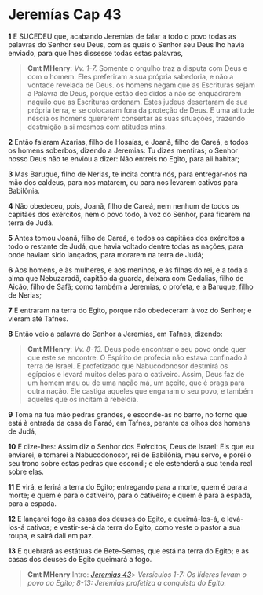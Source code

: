 # Jeremías Cap 43

**1** 	E SUCEDEU que, acabando Jeremias de falar a todo o povo todas as palavras do Senhor seu Deus, com as quais o Senhor seu Deus lho havia enviado, para que lhes dissesse todas estas palavras,

> **Cmt MHenry**: *Vv. 1-7.* Somente o orgulho traz a disputa com Deus e com o homem. Eles preferiram a sua própria sabedoria, e não a vontade revelada de Deus. os homens negam que as Escrituras sejam a Palavra de Deus, porque estão decididos a não se enquadrarem naquilo que as Escrituras ordenam. Estes judeus desertaram de sua própria terra, e se colocaram fora da proteção de Deus. E uma atitude néscia os homens quererem consertar as suas situações, trazendo destmição a si mesmos com atitudes mins.

**2** 	Então falaram Azarias, filho de Hosaías, e Joanã, filho de Careá, e todos os homens soberbos, dizendo a Jeremias: Tu dizes mentiras; o Senhor nosso Deus não te enviou a dizer: Não entreis no Egito, para ali habitar;

**3** 	Mas Baruque, filho de Nerias, te incita contra nós, para entregar-nos na mão dos caldeus, para nos matarem, ou para nos levarem cativos para Babilônia.

**4** 	Não obedeceu, pois, Joanã, filho de Careá, nem nenhum de todos os capitães dos exércitos, nem o povo todo, à voz do Senhor, para ficarem na terra de Judá.

**5** 	Antes tomou Joanã, filho de Careá, e todos os capitães dos exércitos a todo o restante de Judá, que havia voltado dentre todas as nações, para onde haviam sido lançados, para morarem na terra de Judá;

**6** 	Aos homens, e às mulheres, e aos meninos, e às filhas do rei, e a toda a alma que Nebuzaradã, capitão da guarda, deixara com Gedalias, filho de Aicão, filho de Safã; como também a Jeremias, o profeta, e a Baruque, filho de Nerias;

**7** 	E entraram na terra do Egito, porque não obedeceram à voz do Senhor; e vieram até Tafnes.

**8** 	Então veio a palavra do Senhor a Jeremias, em Tafnes, dizendo:

> **Cmt MHenry**: *Vv. 8-13.* Deus pode encontrar o seu povo onde quer que este se encontre. O Espírito de profecia não estava confinado à terra de Israel. E profetizado que Nabucodonosor destmirá os egípcios e levará muitos deles para o cativeiro. Assim, Deus faz de um homem mau ou de uma nação má, um açoite, que é praga para outra nação. Ele castiga aqueles que enganam o seu povo, e também aqueles que os incitam à rebeldia.

**9** 	Toma na tua mão pedras grandes, e esconde-as no barro, no forno que está à entrada da casa de Faraó, em Tafnes, perante os olhos dos homens de Judá,

**10** 	E dize-lhes: Assim diz o Senhor dos Exércitos, Deus de Israel: Eis que eu enviarei, e tomarei a Nabucodonosor, rei de Babilônia, meu servo, e porei o seu trono sobre estas pedras que escondi; e ele estenderá a sua tenda real sobre elas.

**11** 	E virá, e ferirá a terra do Egito; entregando para a morte, quem é para a morte; e quem é para o cativeiro, para o cativeiro; e quem é para a espada, para a espada.

**12** 	E lançarei fogo às casas dos deuses do Egito, e queimá-los-á, e levá-los-á cativos; e vestir-se-á da terra do Egito, como veste o pastor a sua roupa, e sairá dali em paz.

**13** 	E quebrará as estátuas de Bete-Semes, que está na terra do Egito; e as casas dos deuses do Egito queimará a fogo.


> **Cmt MHenry** Intro: *[Jeremias 43](../24A-Jr/43.md#0)*> *Versículos 1-7: Os líderes levam o povo ao Egito; 8-13: Jeremias profetiza a conquista do Egito.*